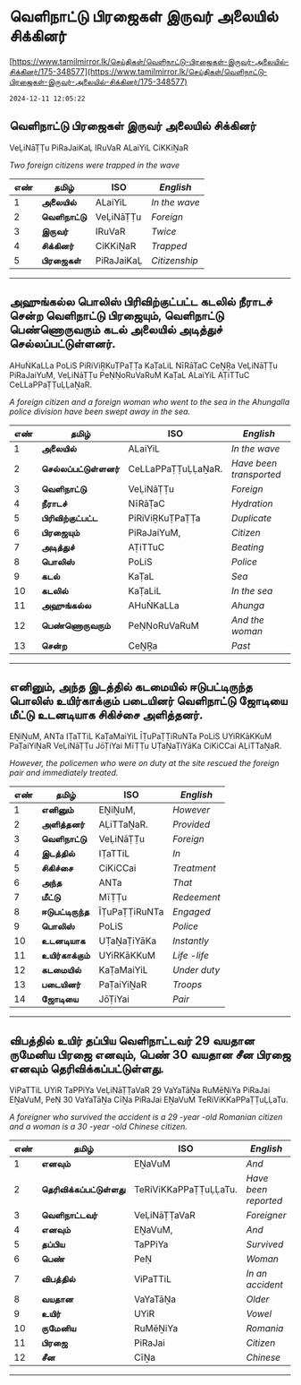 # வெளிநாட்டு பிரஜைகள் இருவர் அலையில் சிக்கினர்

[https://www.tamilmirror.lk/செய்திகள்/வெளிநாட்டு-பிரஜைகள்-இருவர்-அலையில்-சிக்கினர்/175-348577](https://www.tamilmirror.lk/செய்திகள்/வெளிநாட்டு-பிரஜைகள்-இருவர்-அலையில்-சிக்கினர்/175-348577)

`2024-12-11 12:05:22`

## வெளிநாட்டு பிரஜைகள் இருவர் அலையில் சிக்கினர்

VeḶiNāṬṬu PiRaJaiKaḶ IRuVaR ALaiYiL CiKKiṈaR

*Two foreign citizens were trapped in the wave*

எண்|**தமிழ்**|ISO|*English*
---|---|---|---
1|**அலையில்**|ALaiYiL|*In the wave*
2|**வெளிநாட்டு**|VeḶiNāṬṬu|*Foreign*
3|**இருவர்**|IRuVaR|*Twice*
4|**சிக்கினர்**|CiKKiṈaR|*Trapped*
5|**பிரஜைகள்**|PiRaJaiKaḶ|*Citizenship*

---

## அஹுங்கல்ல பொலிஸ் பிரிவிற்குட்பட்ட கடலில் நீராடச் சென்ற வெளிநாட்டு பிரஜையும், வெளிநாட்டு பெண்ணொருவரும் கடல் அலையில் அடித்துச் செல்லப்பட்டுள்ளனர்.

AHuṄKaLLa PoLiS PiRiViṞKuṬPaṬṬa KaṬaLiL NīRāṬaC CeṈṞa VeḶiNāṬṬu PiRaJaiYuM, VeḶiNāṬṬu PeṆṆoRuVaRuM KaṬaL ALaiYiL AṬiTTuC CeLLaPPaṬṬuḶḶaṈaR.

*A foreign citizen and a foreign woman who went to the sea in the Ahungalla police division have been swept away in the sea.*

எண்|**தமிழ்**|ISO|*English*
---|---|---|---
1|**அலையில்**|ALaiYiL|*In the wave*
2|**செல்லப்பட்டுள்ளனர்**|CeLLaPPaṬṬuḶḶaṈaR.|*Have been transported*
3|**வெளிநாட்டு**|VeḶiNāṬṬu|*Foreign*
4|**நீராடச்**|NīRāṬaC|*Hydration*
5|**பிரிவிற்குட்பட்ட**|PiRiViṞKuṬPaṬṬa|*Duplicate*
6|**பிரஜையும்**|PiRaJaiYuM,|*Citizen*
7|**அடித்துச்**|AṬiTTuC|*Beating*
8|**பொலிஸ்**|PoLiS|*Police*
9|**கடல்**|KaṬaL|*Sea*
10|**கடலில்**|KaṬaLiL|*In the sea*
11|**அஹுங்கல்ல**|AHuṄKaLLa|*Ahunga*
12|**பெண்ணொருவரும்**|PeṆṆoRuVaRuM|*And the woman*
13|**சென்ற**|CeṈṞa|*Past*

---

## எனினும், அந்த இடத்தில் கடமையில் ஈடுபட்டிருந்த பொலிஸ் உயிர்காக்கும் படையினர் வெளிநாட்டு ஜோடியை மீட்டு உடனடியாக சிகிச்சை அளித்தனர்.

EṈiṈuM, ANTa IṬaTTiL KaṬaMaiYiL ĪṬuPaṬṬiRuNTa PoLiS UYiRKāKKuM PaṬaiYiṈaR VeḶiNāṬṬu JōṬiYai MīṬṬu UṬaṈaṬiYāKa CiKiCCai AḶiTTaṈaR.

*However, the policemen who were on duty at the site rescued the foreign pair and immediately treated.*

எண்|**தமிழ்**|ISO|*English*
---|---|---|---
1|**எனினும்**|EṈiṈuM,|*However*
2|**அளித்தனர்**|AḶiTTaṈaR.|*Provided*
3|**வெளிநாட்டு**|VeḶiNāṬṬu|*Foreign*
4|**இடத்தில்**|IṬaTTiL|*In*
5|**சிகிச்சை**|CiKiCCai|*Treatment*
6|**அந்த**|ANTa|*That*
7|**மீட்டு**|MīṬṬu|*Redeement*
8|**ஈடுபட்டிருந்த**|ĪṬuPaṬṬiRuNTa|*Engaged*
9|**பொலிஸ்**|PoLiS|*Police*
10|**உடனடியாக**|UṬaṈaṬiYāKa|*Instantly*
11|**உயிர்காக்கும்**|UYiRKāKKuM|*Life -life*
12|**கடமையில்**|KaṬaMaiYiL|*Under duty*
13|**படையினர்**|PaṬaiYiṈaR|*Troops*
14|**ஜோடியை**|JōṬiYai|*Pair*

---

## விபத்தில் உயிர் தப்பிய வெளிநாட்டவர் 29 வயதான ருமேனிய பிரஜை எனவும், பெண் 30 வயதான சீன பிரஜை எனவும் தெரிவிக்கப்பட்டுள்ளது.

ViPaTTiL UYiR TaPPiYa VeḶiNāṬṬaVaR 29 VaYaTāṈa RuMēṈiYa PiRaJai EṈaVuM, PeṆ 30 VaYaTāṈa CīṈa PiRaJai EṈaVuM TeRiViKKaPPaṬṬuḶḶaTu.

*A foreigner who survived the accident is a 29 -year -old Romanian citizen and a woman is a 30 -year -old Chinese citizen.*

எண்|**தமிழ்**|ISO|*English*
---|---|---|---
1|**எனவும்**|EṈaVuM|*And*
2|**தெரிவிக்கப்பட்டுள்ளது**|TeRiViKKaPPaṬṬuḶḶaTu.|*Have been reported*
3|**வெளிநாட்டவர்**|VeḶiNāṬṬaVaR|*Foreigner*
4|**எனவும்**|EṈaVuM,|*And*
5|**தப்பிய**|TaPPiYa|*Survived*
6|**பெண்**|PeṆ|*Woman*
7|**விபத்தில்**|ViPaTTiL|*In an accident*
8|**வயதான**|VaYaTāṈa|*Older*
9|**உயிர்**|UYiR|*Vowel*
10|**ருமேனிய**|RuMēṈiYa|*Romania*
11|**பிரஜை**|PiRaJai|*Citizen*
12|**சீன**|CīṈa|*Chinese*

---
